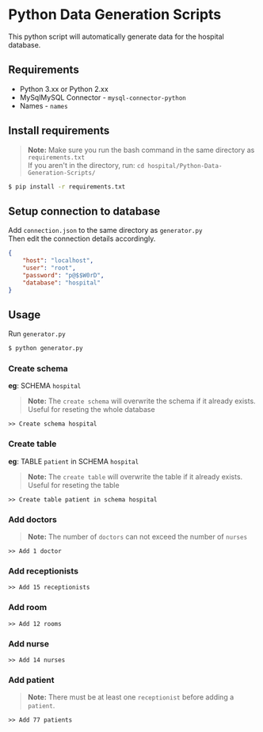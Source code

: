 # Python Data Generation Scripts
This python script will automatically generate data for the hospital database.

## Requirements

- Python 3.xx or Python 2.xx
- MySqlMySQL Connector - `mysql-connector-python`
- Names - `names`

## Install requirements
> <b>Note:</b> Make sure you run the bash command in the same directory as `requirements.txt`<br>If you aren't in the directory, run: `cd hospital/Python-Data-Generation-Scripts/`
```bash
$ pip install -r requirements.txt
```
## Setup connection to database
Add `connection.json` to the same directory as `generator.py`<br>Then edit the connection details accordingly.
```json
{
    "host": "localhost",
    "user": "root",
    "password": "p@$$W0rD",
    "database": "hospital"
}
```
## Usage 
Run `generator.py`
```bash
$ python generator.py
```
### Create schema<br>
**eg**: SCHEMA `hospital`
> <b>Note:</b> The `create schema` will overwrite the schema if it already exists.<br>Useful for reseting the whole database
```
>> Create schema hospital
```
### Create table
**eg**: TABLE `patient` in SCHEMA `hospital`
> <b>Note:</b> The `create table` will overwrite the table if it already exists. <br>Useful for reseting the table
```
>> Create table patient in schema hospital
```
### Add doctors
> <b>Note:</b> The number of `doctors` can not exceed the number of `nurses` 
```
>> Add 1 doctor
```
### Add receptionists
```
>> Add 15 receptionists
```
### Add room
```
>> Add 12 rooms
```
### Add nurse
```
>> Add 14 nurses
```
### Add patient
> <b>Note:</b> There must be at least one `receptionist` before adding a `patient`.
```
>> Add 77 patients
```
